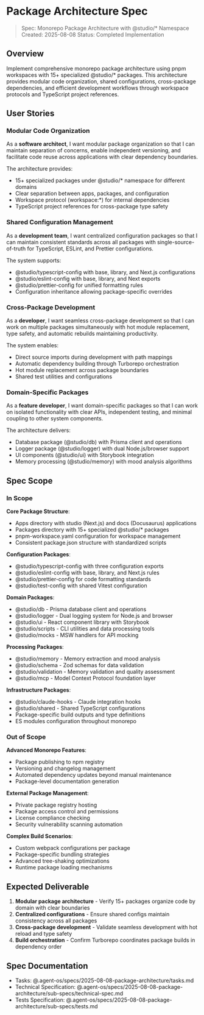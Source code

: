 # Package Architecture Spec

> Spec: Monorepo Package Architecture with @studio/\* Namespace
> Created: 2025-08-08
> Status: Completed Implementation

## Overview

Implement comprehensive monorepo package architecture using pnpm workspaces with 15+ specialized @studio/\* packages. This architecture provides modular code organization, shared configurations, cross-package dependencies, and efficient development workflows through workspace protocols and TypeScript project references.

## User Stories

### Modular Code Organization

As a **software architect**, I want modular package organization so that I can maintain separation of concerns, enable independent versioning, and facilitate code reuse across applications with clear dependency boundaries.

The architecture provides:

- 15+ specialized packages under @studio/\* namespace for different domains
- Clear separation between apps, packages, and configuration
- Workspace protocol (workspace:\*) for internal dependencies
- TypeScript project references for cross-package type safety

### Shared Configuration Management

As a **development team**, I want centralized configuration packages so that I can maintain consistent standards across all packages with single-source-of-truth for TypeScript, ESLint, and Prettier configurations.

The system supports:

- @studio/typescript-config with base, library, and Next.js configurations
- @studio/eslint-config with base, library, and Next exports
- @studio/prettier-config for unified formatting rules
- Configuration inheritance allowing package-specific overrides

### Cross-Package Development

As a **developer**, I want seamless cross-package development so that I can work on multiple packages simultaneously with hot module replacement, type safety, and automatic rebuilds maintaining productivity.

The system enables:

- Direct source imports during development with path mappings
- Automatic dependency building through Turborepo orchestration
- Hot module replacement across package boundaries
- Shared test utilities and configurations

### Domain-Specific Packages

As a **feature developer**, I want domain-specific packages so that I can work on isolated functionality with clear APIs, independent testing, and minimal coupling to other system components.

The architecture delivers:

- Database package (@studio/db) with Prisma client and operations
- Logger package (@studio/logger) with dual Node.js/browser support
- UI components (@studio/ui) with Storybook integration
- Memory processing (@studio/memory) with mood analysis algorithms

## Spec Scope

### In Scope

**Core Package Structure**:

- Apps directory with studio (Next.js) and docs (Docusaurus) applications
- Packages directory with 15+ specialized @studio/\* packages
- pnpm-workspace.yaml configuration for workspace management
- Consistent package.json structure with standardized scripts

**Configuration Packages**:

- @studio/typescript-config with three configuration exports
- @studio/eslint-config with base, library, and Next.js rules
- @studio/prettier-config for code formatting standards
- @studio/test-config with shared Vitest configuration

**Domain Packages**:

- @studio/db - Prisma database client and operations
- @studio/logger - Dual logging system for Node.js and browser
- @studio/ui - React component library with Storybook
- @studio/scripts - CLI utilities and data processing tools
- @studio/mocks - MSW handlers for API mocking

**Processing Packages**:

- @studio/memory - Memory extraction and mood analysis
- @studio/schema - Zod schemas for data validation
- @studio/validation - Memory validation and quality assessment
- @studio/mcp - Model Context Protocol foundation layer

**Infrastructure Packages**:

- @studio/claude-hooks - Claude integration hooks
- @studio/shared - Shared TypeScript configurations
- Package-specific build outputs and type definitions
- ES modules configuration throughout monorepo

### Out of Scope

**Advanced Monorepo Features**:

- Package publishing to npm registry
- Versioning and changelog management
- Automated dependency updates beyond manual maintenance
- Package-level documentation generation

**External Package Management**:

- Private package registry hosting
- Package access control and permissions
- License compliance checking
- Security vulnerability scanning automation

**Complex Build Scenarios**:

- Custom webpack configurations per package
- Package-specific bundling strategies
- Advanced tree-shaking optimizations
- Runtime package loading mechanisms

## Expected Deliverable

1. **Modular package architecture** - Verify 15+ packages organize code by domain with clear boundaries
2. **Centralized configurations** - Ensure shared configs maintain consistency across all packages
3. **Cross-package development** - Validate seamless development with hot reload and type safety
4. **Build orchestration** - Confirm Turborepo coordinates package builds in dependency order

## Spec Documentation

- Tasks: @.agent-os/specs/2025-08-08-package-architecture/tasks.md
- Technical Specification: @.agent-os/specs/2025-08-08-package-architecture/sub-specs/technical-spec.md
- Tests Specification: @.agent-os/specs/2025-08-08-package-architecture/sub-specs/tests.md
